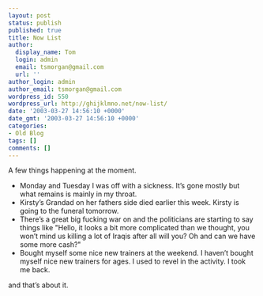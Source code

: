 ```yaml
---
layout: post
status: publish
published: true
title: Now List
author:
  display_name: Tom
  login: admin
  email: tsmorgan@gmail.com
  url: ''
author_login: admin
author_email: tsmorgan@gmail.com
wordpress_id: 550
wordpress_url: http://ghijklmno.net/now-list/
date: '2003-03-27 14:56:10 +0000'
date_gmt: '2003-03-27 14:56:10 +0000'
categories:
- Old Blog
tags: []
comments: []
---
```

<!-- more -->

<p>A few things happening at the moment.
<ul>
<li>Monday and Tuesday I was off with a sickness. It&#8217;s gone mostly but what remains is mainly in my throat.</li>
<li>Kirsty&#8217;s Grandad on her fathers side died earlier this week. Kirsty is going to the funeral tomorrow.</li>
<li>There&#8217;s a great big fucking war on and the politicians are starting to say things like "Hello, it looks a bit more complicated than we thought, you won&#8217;t mind us killing a lot of Iraqis after all will you? Oh and can we have some more cash?"</li>
<li>Bought myself some nice new trainers at the weekend. I haven&#8217;t bought myself nice new trainers for ages. I used to revel in the activity. I took me back.</li></ul> and that&#8217;s about it.</p>

